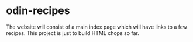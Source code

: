 # odin-recipes
The website will consist of a main index page which will have links to a few recipes.
This project is just to build HTML chops so far.